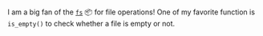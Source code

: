 I am a big fan of the [`fs`](https://fs.r-lib.org/) :package: for file operations!  One of my favorite function is `is_empty()` to check whether a file is empty or not.
